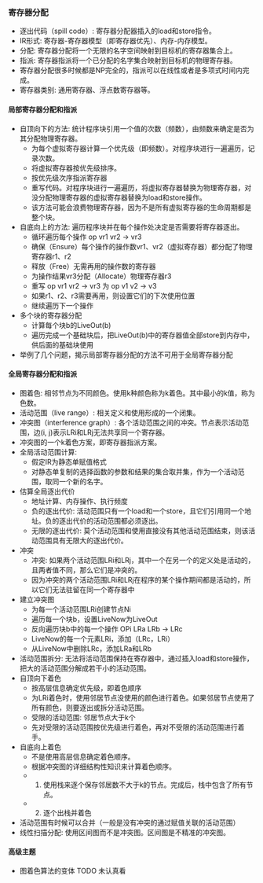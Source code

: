 ### 寄存器分配
- 逐出代码（spill code）: 寄存器分配器插入的load和store指令。
- IR形式: 寄存器-寄存器模型（即寄存器优先）、内存-内存模型。
- 分配: 寄存器分配将一个无限的名字空间映射到目标机的寄存器集合上。
- 指派: 寄存器指派将一个已分配的名字集合映射到目标机的物理寄存器。
- 寄存器分配很多时候都是NP完全的，指派可以在线性或者是多项式时间内完成。
- 寄存器类别: 通用寄存器、浮点数寄存器等。

#### 局部寄存器分配和指派
- 自顶向下的方法: 统计程序块引用一个值的次数（频数），由频数来确定是否为其分配物理寄存器。
    - 为每个虚拟寄存器计算一个优先级（即频数）。对程序块进行一遍遍历，记录次数。
    - 将虚拟寄存器按优先级排序。
    - 按优先级次序指派寄存器
    - 重写代码。对程序块进行一遍遍历，将虚拟寄存器替换为物理寄存器，对没分配物理寄存器的虚拟寄存器替换为load和store操作。
    - 该方法可能会浪费物理寄存器，因为不是所有虚拟寄存器的生命周期都是整个块。
- 自底向上的方法: 遍历程序块并在每个操作处决定是否需要将寄存器逐出。
    - 循环遍历每个操作 op vr1 vr2 -> vr3 
    - 确保（Ensure）每个操作的操作数vr1、vr2（虚拟寄存器）都分配了物理寄存器r1、r2
    - 释放（Free）无需再用的操作数的寄存器
    - 为操作结果vr3分配（Allocate）物理寄存器r3
    - 重写 op vr1 vr2 -> vr3 为 op v1 v2 -> v3
    - 如果r1、r2、r3需要再用，则设置它们的下次使用位置
    - 继续遍历下一个操作
- 多个块的寄存器分配
    - 计算每个块b的LiveOut(b)
    - 遍历完成一个基础块后，把LiveOut(b)中的寄存器值全部store到内存中，供后面的基础块使用
- 举例了几个问题，揭示局部寄存器分配的方法不可用于全局寄存器分配

#### 全局寄存器分配和指派
- 图着色: 相邻节点为不同颜色。使用k种颜色称为k着色。其中最小的k值，称为色数。
- 活动范围（live range）: 相关定义和使用形成的一个闭集。
- 冲突图（interference graph）: 各个活动范围之间的冲突。节点表示活动范围，边(i, j)表示LRi和LRj无法共享同一个寄存器。
- 冲突图的一个k着色方案，即寄存器指派方案。
- 全局活动范围计算:
    - 假定IR为静态单赋值格式
    - 对静态单复制的选择函数的参数和结果的集合取并集，作为一个活动范围，取同一个新的名字。
- 估算全局逐出代价
    - 地址计算、内存操作、执行频度
    - 负的逐出代价: 活动范围只有一个load和一个store，且它们引用同一个地址。负的逐出代价的活动范围都必须逐出。
    - 无限的逐出代价: 莫个活动范围和使用直接没有其他活动范围结束，则该活动范围具有无限大的逐出代价。
- 冲突
    - 冲突: 如果两个活动范围LRi和LRj，其中一个在另一个的定义处是活动的，且两者值不同，那么它们是冲突的。
    - 因为冲突的两个活动范围LRi和LRj在程序的某个操作期间都是活动的，所以它们无法驻留在同一个寄存器中
- 建立冲突图
    - 为每一个活动范围LRi创建节点Ni
    - 遍历每一个块b，设置LiveNow为LiveOut
    - 反向遍历块b中的每一个操作 OPi LRa LRb -> LRc
    - LiveNow的每一个元素LRi，添加（LRc，LRi）
    - 从LiveNow中删除LRc，添加LRa和LRb
- 活动范围拆分: 无法将活动范围保持在寄存器中，通过插入load和store操作，把大的活动范围分解成若干小的活动范围。
- 自顶向下着色
    - 按高层信息确定优先级，即着色顺序
    - 为LRi着色时，使用邻居节点没使用的颜色进行着色。如果邻居节点使用了所有颜色，则要逐出或拆分活动范围。
    - 受限的活动范围: 邻居节点大于k个
    - 先对受限的活动范围按优先级进行着色，再对不受限的活动范围进行着手。
- 自底向上着色
    - 不是使用高层信息确定着色顺序。
    - 根据冲突图的详细结构性知识来计算着色顺序。
    - 1. 使用栈来逐个保存邻居数不大于k的节点。完成后，栈中包含了所有节点。
    - 2. 逐个出栈并着色
- 活动范围有时候可以合并（一般是没有冲突的通过赋值关联的活动范围）
- 线性扫描分配: 使用区间图而不是冲突图。区间图是不精准的冲突图。

#### 高级主题
- 图着色算法的变体 TODO 未认真看
